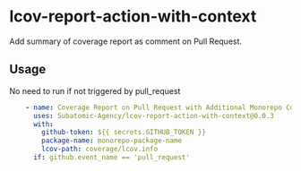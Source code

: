 # lcov-report-action-with-context

Add summary of coverage report as comment on Pull Request.

## Usage

No need to run if not triggered by pull_request

```yaml
    - name: Coverage Report on Pull Request with Additional Monorepo Context
      uses: Subatomic-Agency/lcov-report-action-with-context@0.0.3
      with:
        github-token: ${{ secrets.GITHUB_TOKEN }}
        package-name: monorepo-package-name
        lcov-path: coverage/lcov.info
      if: github.event_name == 'pull_request'
```
